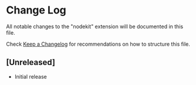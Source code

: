 # Change Log

All notable changes to the "nodekit" extension will be documented in this file.

Check [Keep a Changelog](http://keepachangelog.com/) for recommendations on how to structure this file.

## [Unreleased]

- Initial release